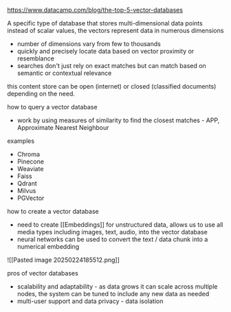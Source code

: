 https://www.datacamp.com/blog/the-top-5-vector-databases

A specific type of database that stores multi-dimensional data points instead of scalar values, the vectors represent data in numerous dimensions 
- number of dimensions vary from few to thousands
- quickly and precisely locate data based on vector proximity or resemblance 
- searches don't just rely on exact matches but can match based on semantic or contextual relevance 

this content store can be open (internet) or closed (classified documents) depending on the need.

how to query a vector database 
- work by using measures of similarity to find the closest matches - APP, Approximate Nearest Neighbour 

examples 
- Chroma 
- Pinecone
- Weaviate
- Faiss
- Qdrant
- Milvus
- PGVector

how to create a vector database 
- need to create [[Embeddings]] for unstructured data, allows us to use all media types including images, text, audio, into the vector database 
- neural networks can be used to convert the text / data chunk into a numerical embedding 

![[Pasted image 20250224185512.png]]

pros of vector databases 
- scalability and adaptability - as data grows it can scale across multiple nodes, the system can be tuned to include any new data as needed 
- multi-user support and data privacy - data isolation 